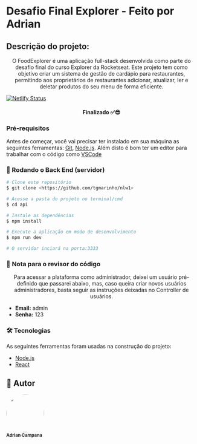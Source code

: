 # Desafio Final Explorer - Feito por Adrian

## Descrição do projeto:

<p align="center">O FoodExplorer é uma aplicação full-stack desenvolvida como parte do desafio final do curso Explorer da Rocketseat. Este projeto tem como objetivo criar um sistema de gestão de cardápio para restaurantes, permitindo aos proprietários de restaurantes adicionar, atualizar, ler e deletar produtos do seu menu de forma eficiente.</p>

[![Netlify Status](https://api.netlify.com/api/v1/badges/f201ef1d-b544-4052-807b-30ef31c43696/deploy-status)](https://app.netlify.com/sites/rocketnotes-challenge/deploys)

<h4 align="center">Finalizado ✅😎</h4>

### Pré-requisitos

Antes de começar, você vai precisar ter instalado em sua máquina as seguintes ferramentas:
[Git](https://git-scm.com), [Node.js](https://nodejs.org/en/).
Além disto é bom ter um editor para trabalhar com o código como [VSCode](https://code.visualstudio.com/)

### 🎲 Rodando o Back End (servidor)

```bash
# Clone este repositório
$ git clone <https://github.com/tgmarinho/nlw1>

# Acesse a pasta do projeto no terminal/cmd
$ cd api

# Instale as dependências
$ npm install

# Execute a aplicação em modo de desenvolvimento
$ npm run dev

# O servidor inciará na porta:3333
```

### 📰 **Nota para o revisor do código**

<p align="center">Para acessar a plataforma como administrador, deixei um usuário pré-definido que passarei abaixo, mas, caso queira criar novos usuários administradores, basta seguir as instruções deixadas no Controller de usuários.</p>

-   **Email:** admin
-   **Senha:** 123

### 🛠 Tecnologias

As seguintes ferramentas foram usadas na construção do projeto:

-   [Node.js](https://nodejs.org/en/)
-   [React](https://pt-br.reactjs.org/)

## 🦸 Autor

<a href="https://blog.rocketseat.com.br/author/thiago/">
 <img style="border-radius: 50%;" src="https://avatars.githubusercontent.com/u/97624528?v=4" width="100px;" alt=""/>
 <br />
 <sub><b>Adrian Campana</b></sub></a> 
 <br />
